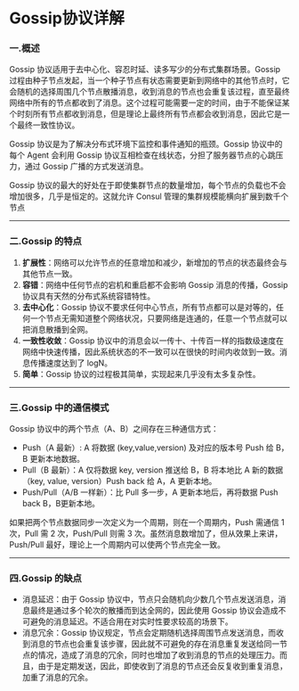 # Gossip协议详解

### 一.概述

Gossip 协议适用于去中心化、容忍时延、读多写少的分布式集群场景。Gossip 过程由种子节点发起，当一个种子节点有状态需要更新到网络中的其他节点时，它会随机的选择周围几个节点散播消息，收到消息的节点也会重复该过程，直至最终网络中所有的节点都收到了消息。这个过程可能需要一定的时间，由于不能保证某个时刻所有节点都收到消息，但是理论上最终所有节点都会收到消息，因此它是一个最终一致性协议。

Gossip 协议是为了解决分布式环境下监控和事件通知的瓶颈。Gossip 协议中的每个 Agent 会利用 Gossip 协议互相检查在线状态，分担了服务器节点的心跳压力，通过 Gossip 广播的方式发送消息。

Gossip 协议的最大的好处在于即使集群节点的数量增加，每个节点的负载也不会增加很多，几乎是恒定的。这就允许 Consul 管理的集群规模能横向扩展到数千个节点

---

### 二.Gossip 的特点

1. **扩展性**：网络可以允许节点的任意增加和减少，新增加的节点的状态最终会与其他节点一致。
2. **容错**：网络中任何节点的宕机和重启都不会影响 Gossip 消息的传播，Gossip 协议具有天然的分布式系统容错特性。
3. **去中心化**：Gossip 协议不要求任何中心节点，所有节点都可以是对等的，任何一个节点无需知道整个网络状况，只要网络是连通的，任意一个节点就可以把消息散播到全网。
4. **一致性收敛**：Gossip 协议中的消息会以一传十、十传百一样的指数级速度在网络中快速传播，因此系统状态的不一致可以在很快的时间内收敛到一致。消息传播速度达到了 logN。
5. **简单**：Gossip 协议的过程极其简单，实现起来几乎没有太多复杂性。

---

### 三.Gossip 中的通信模式

Gossip 协议中的两个节点（A、B）之间存在三种通信方式：

- Push（A 最新）: A 将数据 (key,value,version) 及对应的版本号 Push 给 B，B 更新本地数据。
- Pull（B 最新）：A 仅将数据 key, version 推送给 B，B 将本地比 A 新的数据（key, value, version）Push back 给 A，A 更新本地。
- Push/Pull（A/B 一样新）：比 Pull 多一步，A 更新本地后，再将数据 Push back B，B更新本地。

如果把两个节点数据同步一次定义为一个周期，则在一个周期内，Push 需通信 1 次，Pull 需 2 次，Push/Pull 则需 3 次。虽然消息数增加了，但从效果上来讲，Push/Pull 最好，理论上一个周期内可以使两个节点完全一致。

---

### 四.Gossip 的缺点

- 消息延迟：由于 Gossip 协议中，节点只会随机向少数几个节点发送消息，消息最终是通过多个轮次的散播而到达全网的，因此使用 Gossip 协议会造成不可避免的消息延迟。不适合用在对实时性要求较高的场景下。
- 消息冗余：Gossip 协议规定，节点会定期随机选择周围节点发送消息，而收到消息的节点也会重复该步骤，因此就不可避免的存在消息重复发送给同一节点的情况，造成了消息的冗余，同时也增加了收到消息的节点的处理压力。而且，由于是定期发送，因此，即使收到了消息的节点还会反复收到重复消息，加重了消息的冗余。